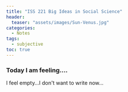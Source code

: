 ```yaml
---
title: "ISS 221 Big Ideas in Social Science"
header:
  teaser: "assets/images/Sun-Venus.jpg"
categories:
  - Notes
tags:
  - subjective
toc: true
---
```


### Today I am feeling....
I feel empty...I don't want to write now...


